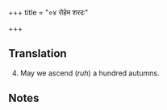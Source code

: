 +++
title = "०४ रोहेम शरदः"

+++
## Translation
4. May we ascend (*ruh*) a hundred autumns.

## Notes

